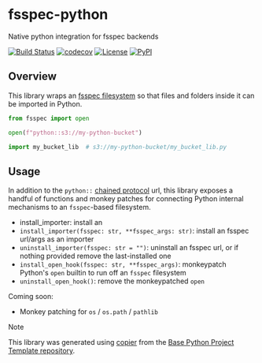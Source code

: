 # fsspec-python

Native python integration for fsspec backends

[![Build Status](https://github.com/1kbgz/fsspec-python/actions/workflows/build.yaml/badge.svg?branch=main&event=push)](https://github.com/1kbgz/fsspec-python/actions/workflows/build.yaml)
[![codecov](https://codecov.io/gh/1kbgz/fsspec-python/branch/main/graph/badge.svg)](https://codecov.io/gh/1kbgz/fsspec-python)
[![License](https://img.shields.io/github/license/1kbgz/fsspec-python)](https://github.com/1kbgz/fsspec-python)
[![PyPI](https://img.shields.io/pypi/v/fsspec-python.svg)](https://pypi.python.org/pypi/fsspec-python)

## Overview

This library wraps an [fsspec filesystem](https://github.com/fsspec/filesystem_spec) so that files and folders inside it can be imported in Python.

```python
from fsspec import open

open(f"python::s3://my-python-bucket")

import my_bucket_lib  # s3://my-python-bucket/my_bucket_lib.py
```

## Usage

In addition to the `python::` [chained protocol](https://filesystem-spec.readthedocs.io/en/latest/features.html#url-chaining) url, this library exposes a handful of functions and monkey patches for connecting Python internal mechanisms to an `fsspec`-based filesystem.

- install_importer: install an
- `install_importer(fsspec: str, **fsspec_args: str)`: install an fsspec url/args as an importer
- `uninstall_importer(fsspec: str = "")`: uninstall an fsspec url, or if nothing provided remove the last-installed one
- `install_open_hook(fsspec: str, **fsspec_args)`: monkeypatch Python's `open` builtin to run off an `fsspec` filesystem
- `uninstall_open_hook()`: remove the monkeypatched `open`

Coming soon:

- Monkey patching for `os` / `os.path` / `pathlib`

> [!NOTE]
> This library was generated using [copier](https://copier.readthedocs.io/en/stable/) from the [Base Python Project Template repository](https://github.com/python-project-templates/base).
